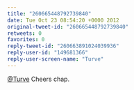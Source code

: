```yaml
---
title: "260665448792739840"
date: Tue Oct 23 08:54:20 +0000 2012
original-tweet-id: "260665448792739840"
retweets: 0
favorites: 0
reply-tweet-id: "260663891024039936"
reply-user-id: "149681366"
reply-user-screen-name: "Turve"
---
```

<a href="https://twitter.com/Turve">@Turve</a> Cheers chap.
